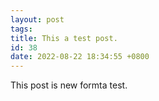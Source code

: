 ```yaml
---
layout: post
tags:
title: This a test post.
id: 38
date: 2022-08-22 18:34:55 +0800
---
```


This post is new formta test.
